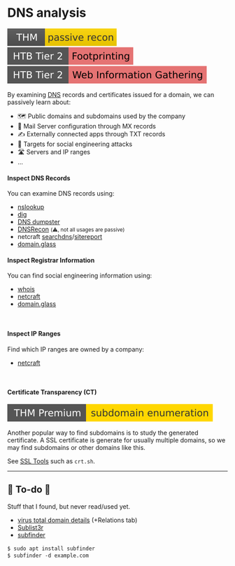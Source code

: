 # DNS analysis

[![passiverecon](../../../_badges/thm/passiverecon.svg)](https://tryhackme.com/room/passiverecon)
[![footprinting](../../../_badges/htb/footprinting.svg)](https://academy.hackthebox.com/course/preview/footprinting)
[![web_information_gathering](../../../_badges/htb/web_information_gathering.svg)](https://academy.hackthebox.com/course/preview/information-gathering---web-edition)

<div class="row row-cols-lg-2"><div>

By examining [DNS](/operating-systems/networking/protocols/dns.md) records and certificates issued for a domain, we can passively learn about:

* 🗺️ Public domains and subdomains used by the company
* 📮 Mail Server configuration through MX records
* ✍️ Externally connected apps through TXT records
* 🧑 Targets for social engineering attacks
* 🛣️ Servers and IP ranges
* ...

#### Inspect DNS Records

You can examine DNS records using:

* [nslookup](/operating-systems/networking/protocols/dns.md#nslookup-ipdomain-lookup)
* [dig](/operating-systems/networking/protocols/dns.md#dig-ipdomain-lookup)
* [DNS dumpster](/operating-systems/networking/protocols/dns.md#dnsdumpster-domains-lookup)
* [DNSRecon](/cybersecurity/red-team/tools/enumeration/dns/dnsrecon.md) <small>(⚠️, not all usages are passive)</small>
* netcraft [searchdns](https://searchdns.netcraft.com/)/[sitereport](https://sitereport.netcraft.com/)
* [domain.glass](https://domain.glass/)
</div><div>

#### Inspect Registrar Information

You can find social engineering information using:

* [whois](/operating-systems/networking/protocols/dns.md#whois-domain-registrar-data)
* [netcraft](https://sitereport.netcraft.com/)
* [domain.glass](https://domain.glass/)

<br>

#### Inspect IP Ranges

Find which IP ranges are owned by a company:

* [netcraft](https://sitereport.netcraft.com/)

<br>

#### Certificate Transparency (CT)

[![subdomainenumeration](../../../_badges/thmp/subdomainenumeration.svg)](https://tryhackme.com/room/subdomainenumeration)

Another popular way to find subdomains is to study the generated certificate. A SSL certificate is generate for usually multiple domains, so we may find subdomains or other domains like this.

See [SSL Tools](/operating-systems/networking/protocols/ssl-tls.md#find-certificates-given-a-domain) such as `crt.sh`.
</div></div>

<hr class="sep-both">

## 👻 To-do 👻

Stuff that I found, but never read/used yet.

<div class="row row-cols-lg-2"><div>

* [virus total domain details](https://www.virustotal.com/gui/domain/example.com/details) (+Relations tab)
* [Sublist3r](https://github.com/aboul3la/Sublist3r)
* [subfinder](https://github.com/projectdiscovery/subfinder)

```ps
$ sudo apt install subfinder
$ subfinder -d example.com
```
</div><div>
</div></div>